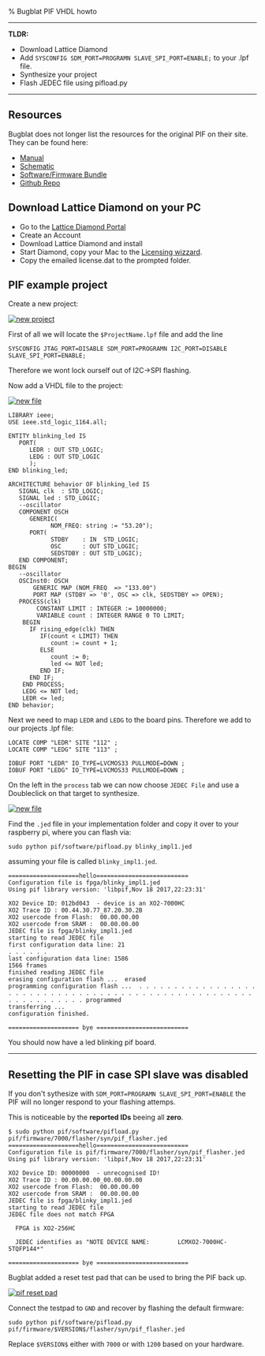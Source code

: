 % Bugblat PIF VHDL howto

---

**TLDR:**

 * Download Lattice Diamond
 * Add
    `SYSCONFIG SDM_PORT=PROGRAMN SLAVE_SPI_PORT=ENABLE;` 
    to your .lpf file.
 * Synthesize your project
 * Flash JEDEC file using pifload.py

---

## Resources

Bugblat does not longer list the resources for the original PIF on their site. They can be found here:

 * [Manual](https://www.bugblat.com/products/pif/pif.pdf)
 * [Schematic](https://www.bugblat.com/products/pif/pif_sch.pdf)
 * [Software/Firmware Bundle](https://www.bugblat.com/products/pif/pif.zip)
 * [Github Repo](https://github.com/bugblat/pif)

## Download Lattice Diamond on your PC

* Go to the [Lattice Diamond Portal](http://www.latticesemi.com/latticediamond)
* Create an Account
* Download Lattice Diamond and install
* Start Diamond, copy your Mac to the [Licensing wizzard](http://www.latticesemi.com/en/Support/Licensing/DiamondAndiCEcube2SoftwareLicensing/DiamondFree.aspx).
* Copy the emailed license.dat to the prompted folder.

## PIF example project

Create a new project:

[![](0x02/diamond_new_project_scaled.jpg "new project")](0x02/diamond_new_project.PNG)

First of all we will locate the `$ProjectName.lpf` file and add the line 

`SYSCONFIG JTAG_PORT=DISABLE SDM_PORT=PROGRAMN I2C_PORT=DISABLE SLAVE_SPI_PORT=ENABLE;`

Therefore we wont lock ourself out of I2C->SPI flashing.

Now add a VHDL file to the project:

[![](0x02/diamond_new_file_scaled.jpg "new file")](0x02/diamond_new_file.PNG)

```
LIBRARY ieee;
USE ieee.std_logic_1164.all;

ENTITY blinking_led IS
   PORT(
	  LEDR : OUT STD_LOGIC;
	  LEDG : OUT STD_LOGIC
	  );
END blinking_led;

ARCHITECTURE behavior OF blinking_led IS
   SIGNAL clk  : STD_LOGIC;
   SIGNAL led : STD_LOGIC;
   --oscillator
   COMPONENT OSCH
      GENERIC(
            NOM_FREQ: string := "53.20");
      PORT( 
            STDBY    : IN  STD_LOGIC;
            OSC      : OUT STD_LOGIC;
            SEDSTDBY : OUT STD_LOGIC);
   END COMPONENT;
BEGIN
   --oscillator
   OSCInst0: OSCH
       GENERIC MAP (NOM_FREQ  => "133.00")
       PORT MAP (STDBY => '0', OSC => clk, SEDSTDBY => OPEN);
   PROCESS(clk)
		CONSTANT LIMIT : INTEGER := 10000000;
		VARIABLE count : INTEGER RANGE 0 TO LIMIT;
	BEGIN
	  IF rising_edge(clk) THEN
		 IF(count < LIMIT) THEN
			count := count + 1;
		 ELSE
			count := 0;
			led <= NOT led;
		 END IF;
	  END IF;
	END PROCESS;
	LEDG <= NOT led;
	LEDR <= led;   
END behavior;
```

Next we need to map `LEDR` and `LEDG` to the board pins. Therefore we add to our projects .lpf file:

```
LOCATE COMP "LEDR" SITE "112" ;
LOCATE COMP "LEDG" SITE "113" ;

IOBUF PORT "LEDR" IO_TYPE=LVCMOS33 PULLMODE=DOWN ;
IOBUF PORT "LEDG" IO_TYPE=LVCMOS33 PULLMODE=DOWN ;
```

On the left in the `process` tab we can now choose `JEDEC File` and use a Doubleclick on that target to synthesize.

[![](0x02/diamond_syn_scaled.jpg "new file")](0x02/diamond_syn.PNG)


Find the `.jed` file in your implementation folder and copy it over to your raspberry pi, where you can flash via:

`sudo python pif/software/pifload.py blinky_impl1.jed`

assuming your file is called `blinky_impl1.jed`.
```
====================hello==========================
Configuration file is fpga/blinky_impl1.jed
Using pif library version: 'libpif,Nov 18 2017,22:23:31'

XO2 Device ID: 012bd043  - device is an XO2-7000HC
XO2 Trace ID : 00.44.30.77_87.20.30.2B
XO2 usercode from Flash:  00.00.00.00
XO2 usercode from SRAM :  00.00.00.00
JEDEC file is fpga/blinky_impl1.jed
starting to read JEDEC file
first configuration data line: 21
. . . . . .
last configuration data line: 1586
1566 frames
finished reading JEDEC file
erasing configuration flash ...  erased
programming configuration flash ...  . . . . . . . . . . . . . . . . . . . . . . . . . . . . . . . . . . . . . . . . . . . . . . . . . . . . . . . . . . . . . . . programmed
transferring ...
configuration finished.

==================== bye ==========================
```
You should now have a led blinking pif board.

---

## Resetting the PIF in case SPI slave was disabled

If you don't sythesize with `SDM_PORT=PROGRAMN SLAVE_SPI_PORT=ENABLE` the PIF will no longer respond to your flashing attemps.

This is noticeable by the **reported IDs** beeing all **zero**.

```
$ sudo python pif/software/pifload.py pif/firmware/7000/flasher/syn/pif_flasher.jed
====================hello==========================
Configuration file is pif/firmware/7000/flasher/syn/pif_flasher.jed
Using pif library version: 'libpif,Nov 18 2017,22:23:31'

XO2 Device ID: 00000000  - unrecognised ID!
XO2 Trace ID : 00.00.00.00_00.00.00.00
XO2 usercode from Flash:  00.00.00.00
XO2 usercode from SRAM :  00.00.00.00
JEDEC file is fpga/blinky_impl1.jed
starting to read JEDEC file
JEDEC file does not match FPGA

  FPGA is XO2-256HC

  JEDEC identifies as "NOTE DEVICE NAME:        LCMXO2-7000HC-5TQFP144*"

==================== bye ==========================
```

Bugblat added a reset test pad that can be used to bring the PIF back up.

[![](0x02/pif_reset_scaled.jpg "pif reset pad")](0x02/pif_reset.jpg)

Connect the testpad to `GND` and recover by flashing the default firmware:

`sudo python pif/software/pifload.py pif/firmware/$VERSION$/flasher/syn/pif_flasher.jed`

Replace `$VERSION$` either with `7000` or with `1200` based on your hardware.

